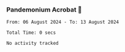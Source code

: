 ### Pandemonium Acrobat 🤸

<!--START_SECTION:waka-->

```all_time
From: 06 August 2024 - To: 13 August 2024

Total Time: 0 secs

No activity tracked
```

<!--END_SECTION:waka-->

